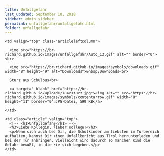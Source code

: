 ```yaml
---
title: Unfallgefahr
last_updated: September 10, 2018
sidebar: admin_sidebar
permalink: unfallgefahr/unfallgefahr.html
folder: unfallgefahr
---
```


<tbody>
<tr>
<td valign="top">

  <table cellpadding="0" cellspacing="0" border="0" summary="" width="450">
  <tbody>
  <tr width="450">

    <td valign="top" class="articleleftcolumn">

      <img src="https://br-richard.github.io/images/unfallgefahr/Auto_13.gif" alt="" border="0"><br>

      <img src="https://br-richard.github.io/images/symbols/downloads.gif" width="8" height="9" alt="Downloads">&nbsp;Downloads<br>

      Sturz aus Schulbus<br>

      <a target="_blank" href="https://br-richard.github.io/uploads/Tuersturz.jpg"><img alt="" src="https://br-richard.github.io/images/symbols/contentarrow.gif" width="8" height="11" border="0">JPG-Datei, 599 KB</a>

    </td>

    <td class="article" valign="top">
      <!-- <h1>Unfallgefahr</h1> -->
      <h3>Liebe Kollegin, lieber Kollege!</h3>
      <p>Wenn sich auch bei Dir, die Schulkinder am liebsten im Türbereich aufhalten, kannst Dir einen Unfallbericht aus Tirol herrunterladen und bei der Tür anbringen. Vielleicht wird dadurch so manchen Kind die Gefahr bewußt, in die sie sich begeben.</p>
    </td>

  </tr>
  </tbody>
  </table>

</td>
</tr>
</tbody>
